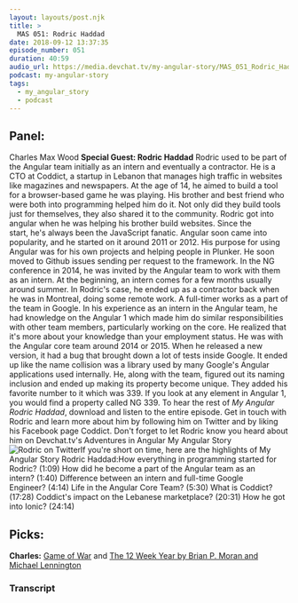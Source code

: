 ```yaml
---
layout: layouts/post.njk
title: >
  MAS 051: Rodric Haddad
date: 2018-09-12 13:37:35
episode_number: 051
duration: 40:59
audio_url: https://media.devchat.tv/my-angular-story/MAS_051_Rodric_Haddad.mp3
podcast: my-angular-story
tags:
  - my_angular_story
  - podcast
---
```


## Panel:

Charles Max Wood **Special Guest: Rodric Haddad** Rodric used to be part of the Angular team initially as an intern and eventually a contractor. He is a CTO at Coddict, a startup in Lebanon that manages high traffic in websites like magazines and newspapers.&nbsp;At the age of 14, he aimed to build a tool for a browser-based game he was playing. His brother and best friend who were both into programming helped him do it. Not only did they build tools just for themselves, they also shared it to the community. Rodric got into angular when he was helping his brother build websites. Since the start,&nbsp;he's always been the JavaScript fanatic. Angular soon came into popularity, and he started on it around 2011 or 2012. His purpose for using Angular was for his own projects and helping people in Plunker. He soon moved to Github issues sending per request to the framework. In the NG conference in 2014, he was invited by the Angular team to work with them as an intern. At the beginning, an intern comes for a few months usually around summer. In Rodric's case, he ended up as a contractor back when he was in Montreal, doing some remote work. A full-timer works as a part of the team in Google. In his experience as an intern in the Angular team, he had knowledge on the Angular 1 which made him do similar responsibilities with other team&nbsp;members, particularly working on the core. He realized that it's more about your knowledge than your employment status. He was with the Angular core team around 2014 or 2015. When he&nbsp;released a new version, it&nbsp;had a bug that brought down a lot of tests inside Google. It ended up like the name collision was a library used by many Google's Angular applications used internally. He, along with the team, figured out its naming inclusion and ended up making its property become unique. They added his favorite number to it which was 339. If you look at any element in Angular 1, you would find a property called&nbsp;NG 339. To hear the rest of&nbsp;_My Angular Rodric Haddad_, download and listen&nbsp;to the entire episode. Get in touch&nbsp;with Rodric&nbsp;and learn more about him by following him on Twitter and by liking his Facebook page Coddict. Don't forget to let Rodric&nbsp;know you heard about him on Devchat.tv's Adventures in Angular My Angular Story![Rodric on Twitter](https://twitter.com/rodyhaddad)If you're short on time, here are the highlights of&nbsp;My Angular Story Rodric Haddad:How everything in programming started for Rodric? (1:09) How did he become a part of the Angular team as an intern?&nbsp;(1:40) Difference between an intern and full-time Google Engineer?&nbsp;(4:14) Life in the Angular Core Team? (5:30) What is Coddict? (17:28) Coddict's impact on&nbsp;the Lebanese marketplace? (20:31) How he got into Ionic? (24:14)

## Picks:

**Charles:** [Game of War](https://itunes.apple.com/ph/app/game-of-war-fire-age/id667728512?mt=8)&nbsp;and [The 12 Week Year by Brian P. Moran and Michael Lennington](https://www.amazon.com/12-Week-Year-Others-Months/dp/1501277332)

### Transcript
